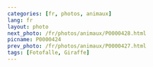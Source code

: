 ```yaml
---
categories: [fr, photos, animaux]
lang: fr
layout: photo
next_photo: /fr/photos/animaux/P0000428.html
picname: P0000424
prev_photo: /fr/photos/animaux/P0000427.html
tags: [Fotofalle, Giraffe]
---
```

